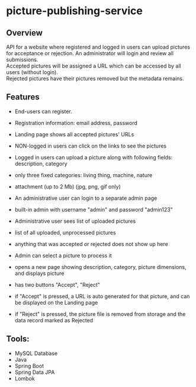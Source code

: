 # picture-publishing-service

## Overview
API for a website where registered and logged in users can upload pictures for
acceptance or rejection. An administrator will login and review all submissions.
<br>
Accepted pictures will be assigned a URL which can be accessed by all users (without login).
<br>
Rejected pictures have their pictures removed but the metadata remains.
<br>

## Features
- End-users can register.
- Registration information: email address, password
- Landing page shows all accepted pictures' URLs
- NON-logged in users can click on the links to see the pictures
- Logged in users can upload a picture along with following fields:
 description, category

- only three fixed categories: living thing, machine, nature
- attachment (up to 2 Mb) (jpg, png, gif only)
- An administrative user can login to a separate admin page
- built-in admin with username "admin" and password "admin123"
- Administrative user sees list of uploaded pictures
- list of all uploaded, unprocessed pictures
- anything that was accepted or rejected does not show up here

- Admin can select a picture to process it
- opens a new page showing description, category, picture dimensions, and displays
picture
- has two buttons "Accept", "Reject"
- if "Accept" is pressed, a URL is auto generated for that picture, and can be
displayed on the Landing page
- if "Reject" is pressed, the picture file is removed from storage and the data record marked as
Rejected

## Tools:
- MySQL Database
- Java
- Spring Boot
- Spring Data JPA
- Lombok
